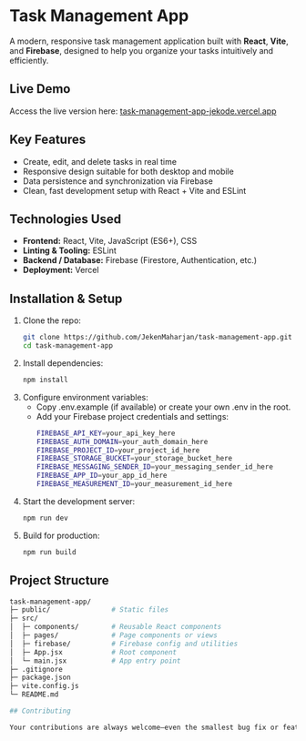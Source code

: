 # Task Management App

A modern, responsive task management application built with **React**, **Vite**, and **Firebase**, designed to help you organize your tasks intuitively and efficiently.

##  Live Demo
Access the live version here: [task-management-app-jekode.vercel.app](https://task-management-app-jekode.vercel.app)

##  Key Features
- Create, edit, and delete tasks in real time  
- Responsive design suitable for both desktop and mobile  
- Data persistence and synchronization via Firebase  
- Clean, fast development setup with React + Vite and ESLint

##  Technologies Used
- **Frontend:** React, Vite, JavaScript (ES6+), CSS  
- **Linting & Tooling:** ESLint  
- **Backend / Database:** Firebase (Firestore, Authentication, etc.)  
- **Deployment:** Vercel

##  Installation & Setup

1. Clone the repo:
   ```bash
   git clone https://github.com/JekenMaharjan/task-management-app.git
   cd task-management-app

2. Install dependencies:
   ```bash
   npm install

3. Configure environment variables:
   - Copy .env.example (if available) or create your own .env in the root.
   - Add your Firebase project credentials and settings:
     ```bash
     FIREBASE_API_KEY=your_api_key_here
     FIREBASE_AUTH_DOMAIN=your_auth_domain_here
     FIREBASE_PROJECT_ID=your_project_id_here
     FIREBASE_STORAGE_BUCKET=your_storage_bucket_here
     FIREBASE_MESSAGING_SENDER_ID=your_messaging_sender_id_here
     FIREBASE_APP_ID=your_app_id_here
     FIREBASE_MEASUREMENT_ID=your_measurement_id_here

4. Start the development server:
   ```bash
   npm run dev

5. Build for production:
   ```bash
   npm run build

## Project Structure

```bash
task-management-app/
├─ public/               # Static files
├─ src/
│  ├─ components/        # Reusable React components
│  ├─ pages/             # Page components or views
│  ├─ firebase/          # Firebase config and utilities
│  ├─ App.jsx            # Root component
│  └─ main.jsx           # App entry point
├─ .gitignore
├─ package.json
├─ vite.config.js
└─ README.md

## Contributing

Your contributions are always welcome—even the smallest bug fix or feature idea! Please open an issue or create a pull request, and I’ll be delighted to review and merge.
